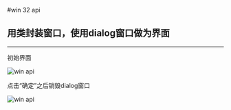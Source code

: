 #win 32 api
## 用类封装窗口，使用dialog窗口做为界面
***
初始界面

![win api](https://github.com/Roger8/win32api-tourial2/blob/master/winapi_with_class6/p1.jpg "windows1")

点击“确定”之后销毁dialog窗口

![win api](https://github.com/Roger8/win32api-tourial2/blob/master/winapi_with_class6/p2.jpg "windows2")
